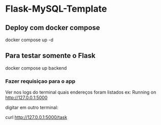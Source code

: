 # Flask-MySQL-Template

## Deploy com docker compose

docker compose up -d

## Para testar somente o Flask

docker compose up backend

### Fazer requisiçao para o app

Ver nos logs do terminal quais endereços foram listados ex: Running on http://127.0.0.1:5000

digitar em outro terminal:

curl http://127.0.0.1:5000/task